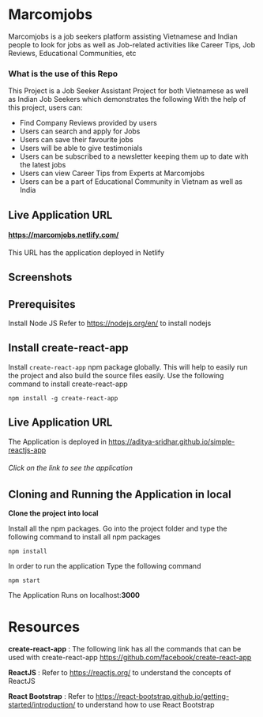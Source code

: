 # Marcomjobs

Marcomjobs is a job seekers platform assisting Vietnamese and Indian people to look for jobs as well as Job-related activities like Career Tips, Job Reviews, Educational Communities, etc

### What is the use of this Repo
This Project is a Job Seeker Assistant Project for both Vietnamese as well as Indian Job Seekers which demonstrates the following
With the help of this project, users can:
* Find Company Reviews provided by users
* Users can search and apply for Jobs
* Users can save their favourite jobs
* Users will be able to give testimonials
* Users can be subscribed to a newsletter keeping them up to date with the latest jobs
* Users can view Career Tips from Experts at Marcomjobs
* Users can be a part of Educational Community in Vietnam as well as India

## Live Application URL
#### https://marcomjobs.netlify.com/
This URL has the application deployed in Netlify

## Screenshots

## Prerequisites
Install Node JS
Refer to https://nodejs.org/en/ to install nodejs

## Install create-react-app
Install `create-react-app` npm package globally. This will help to easily run the project and also build the source files easily. Use the following command to install create-react-app
```
npm install -g create-react-app
```

## Live Application URL
The Application is deployed in https://aditya-sridhar.github.io/simple-reactjs-app

###### Click on the link to see the application

## Cloning and Running the Application in local
**Clone the project into local**

Install all the npm packages. Go into the project folder and type the following command to install all npm packages
```
npm install
```
In order to run the application Type the following command
```
npm start
```
The Application Runs on localhost:**3000**

# Resources
**create-react-app** : The following link has all the commands that can be used with create-react-app https://github.com/facebook/create-react-app

**ReactJS** : Refer to https://reactjs.org/ to understand the concepts of ReactJS

**React Bootstrap** : Refer to https://react-bootstrap.github.io/getting-started/introduction/ to understand how to use React Bootstrap
